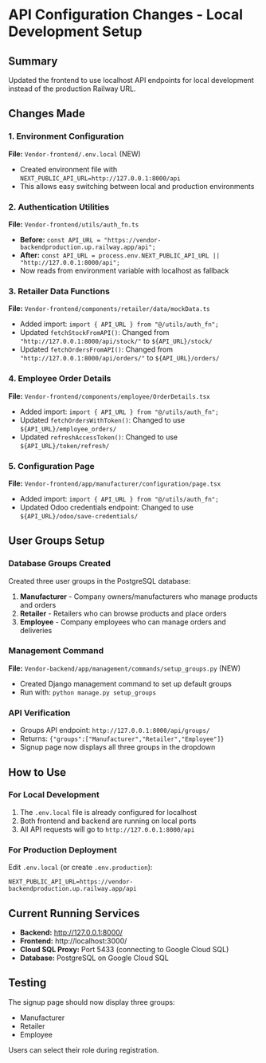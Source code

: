# API Configuration Changes - Local Development Setup

## Summary
Updated the frontend to use localhost API endpoints for local development instead of the production Railway URL.

## Changes Made

### 1. Environment Configuration
**File:** `Vendor-frontend/.env.local` (NEW)
- Created environment file with `NEXT_PUBLIC_API_URL=http://127.0.0.1:8000/api`
- This allows easy switching between local and production environments

### 2. Authentication Utilities
**File:** `Vendor-frontend/utils/auth_fn.ts`
- **Before:** `const API_URL = "https://vendor-backendproduction.up.railway.app/api";`
- **After:** `const API_URL = process.env.NEXT_PUBLIC_API_URL || "http://127.0.0.1:8000/api";`
- Now reads from environment variable with localhost as fallback

### 3. Retailer Data Functions
**File:** `Vendor-frontend/components/retailer/data/mockData.ts`
- Added import: `import { API_URL } from "@/utils/auth_fn";`
- Updated `fetchStockFromAPI()`: Changed from `"http://127.0.0.1:8000/api/stock/"` to `${API_URL}/stock/`
- Updated `fetchOrdersFromAPI()`: Changed from `"http://127.0.0.1:8000/api/orders/"` to `${API_URL}/orders/`

### 4. Employee Order Details
**File:** `Vendor-frontend/components/employee/OrderDetails.tsx`
- Added import: `import { API_URL } from "@/utils/auth_fn";`
- Updated `fetchOrdersWithToken()`: Changed to use `${API_URL}/employee_orders/`
- Updated `refreshAccessToken()`: Changed to use `${API_URL}/token/refresh/`

### 5. Configuration Page
**File:** `Vendor-frontend/app/manufacturer/configuration/page.tsx`
- Added import: `import { API_URL } from "@/utils/auth_fn";`
- Updated Odoo credentials endpoint: Changed to use `${API_URL}/odoo/save-credentials/`

## User Groups Setup

### Database Groups Created
Created three user groups in the PostgreSQL database:
1. **Manufacturer** - Company owners/manufacturers who manage products and orders
2. **Retailer** - Retailers who can browse products and place orders
3. **Employee** - Company employees who can manage orders and deliveries

### Management Command
**File:** `Vendor-backend/app/management/commands/setup_groups.py` (NEW)
- Created Django management command to set up default groups
- Run with: `python manage.py setup_groups`

### API Verification
- Groups API endpoint: `http://127.0.0.1:8000/api/groups/`
- Returns: `{"groups":["Manufacturer","Retailer","Employee"]}`
- Signup page now displays all three groups in the dropdown

## How to Use

### For Local Development
1. The `.env.local` file is already configured for localhost
2. Both frontend and backend are running on local ports
3. All API requests will go to `http://127.0.0.1:8000/api`

### For Production Deployment
Edit `.env.local` (or create `.env.production`):
```
NEXT_PUBLIC_API_URL=https://vendor-backendproduction.up.railway.app/api
```

## Current Running Services
- **Backend:** http://127.0.0.1:8000/
- **Frontend:** http://localhost:3000/
- **Cloud SQL Proxy:** Port 5433 (connecting to Google Cloud SQL)
- **Database:** PostgreSQL on Google Cloud SQL

## Testing
The signup page should now display three groups:
- Manufacturer
- Retailer
- Employee

Users can select their role during registration.
